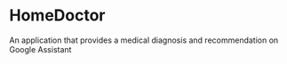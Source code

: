# HomeDoctor
An application that provides a medical diagnosis and recommendation on Google Assistant
